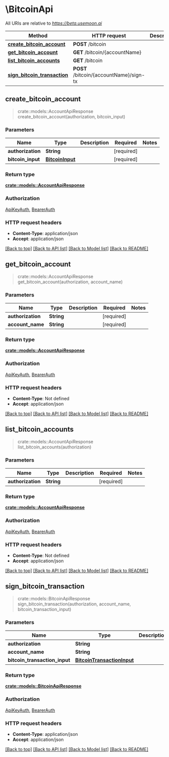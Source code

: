 # \BitcoinApi

All URIs are relative to _https://beta.usemoon.ai_

| Method                                                                     | HTTP request                            | Description |
| -------------------------------------------------------------------------- | --------------------------------------- | ----------- |
| [**create\_bitcoin\_account**](BitcoinApi.md#create\_bitcoin\_account)     | **POST** /bitcoin                       |             |
| [**get\_bitcoin\_account**](BitcoinApi.md#get\_bitcoin\_account)           | **GET** /bitcoin/{accountName}          |             |
| [**list\_bitcoin\_accounts**](BitcoinApi.md#list\_bitcoin\_accounts)       | **GET** /bitcoin                        |             |
| [**sign\_bitcoin\_transaction**](BitcoinApi.md#sign\_bitcoin\_transaction) | **POST** /bitcoin/{accountName}/sign-tx |             |

## create\_bitcoin\_account

> crate::models::AccountApiResponse create\_bitcoin\_account(authorization, bitcoin\_input)

### Parameters

| Name               | Type                                | Description | Required    | Notes |
| ------------------ | ----------------------------------- | ----------- | ----------- | ----- |
| **authorization**  | **String**                          |             | \[required] |       |
| **bitcoin\_input** | [**BitcoinInput**](BitcoinInput.md) |             | \[required] |       |

### Return type

[**crate::models::AccountApiResponse**](docs/AccountAPIResponse.md)

### Authorization

[ApiKeyAuth](./#ApiKeyAuth), [BearerAuth](./#BearerAuth)

### HTTP request headers

* **Content-Type**: application/json
* **Accept**: application/json

[\[Back to top\]](BitcoinApi.md) [\[Back to API list\]](./#documentation-for-api-endpoints) [\[Back to Model list\]](./#documentation-for-models) [\[Back to README\]](./)

## get\_bitcoin\_account

> crate::models::AccountApiResponse get\_bitcoin\_account(authorization, account\_name)

### Parameters

| Name              | Type       | Description | Required    | Notes |
| ----------------- | ---------- | ----------- | ----------- | ----- |
| **authorization** | **String** |             | \[required] |       |
| **account\_name** | **String** |             | \[required] |       |

### Return type

[**crate::models::AccountApiResponse**](docs/AccountAPIResponse.md)

### Authorization

[ApiKeyAuth](./#ApiKeyAuth), [BearerAuth](./#BearerAuth)

### HTTP request headers

* **Content-Type**: Not defined
* **Accept**: application/json

[\[Back to top\]](BitcoinApi.md) [\[Back to API list\]](./#documentation-for-api-endpoints) [\[Back to Model list\]](./#documentation-for-models) [\[Back to README\]](./)

## list\_bitcoin\_accounts

> crate::models::AccountApiResponse list\_bitcoin\_accounts(authorization)

### Parameters

| Name              | Type       | Description | Required    | Notes |
| ----------------- | ---------- | ----------- | ----------- | ----- |
| **authorization** | **String** |             | \[required] |       |

### Return type

[**crate::models::AccountApiResponse**](docs/AccountAPIResponse.md)

### Authorization

[ApiKeyAuth](./#ApiKeyAuth), [BearerAuth](./#BearerAuth)

### HTTP request headers

* **Content-Type**: Not defined
* **Accept**: application/json

[\[Back to top\]](BitcoinApi.md) [\[Back to API list\]](./#documentation-for-api-endpoints) [\[Back to Model list\]](./#documentation-for-models) [\[Back to README\]](./)

## sign\_bitcoin\_transaction

> crate::models::BitcoinApiResponse sign\_bitcoin\_transaction(authorization, account\_name, bitcoin\_transaction\_input)

### Parameters

| Name                            | Type                                                      | Description | Required    | Notes |
| ------------------------------- | --------------------------------------------------------- | ----------- | ----------- | ----- |
| **authorization**               | **String**                                                |             | \[required] |       |
| **account\_name**               | **String**                                                |             | \[required] |       |
| **bitcoin\_transaction\_input** | [**BitcoinTransactionInput**](BitcoinTransactionInput.md) |             | \[required] |       |

### Return type

[**crate::models::BitcoinApiResponse**](docs/BitcoinAPIResponse.md)

### Authorization

[ApiKeyAuth](./#ApiKeyAuth), [BearerAuth](./#BearerAuth)

### HTTP request headers

* **Content-Type**: application/json
* **Accept**: application/json

[\[Back to top\]](BitcoinApi.md) [\[Back to API list\]](./#documentation-for-api-endpoints) [\[Back to Model list\]](./#documentation-for-models) [\[Back to README\]](./)
